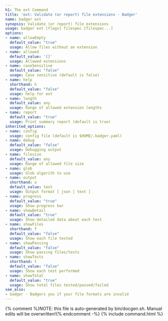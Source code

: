 ```yaml
---
h1: The ext Command
title: 'ext: Validate (or report) file extensions - Badger'
name: badger ext
synopsis: Validate (or report) file extensions
usage: badger ext [flags] filespec [filespec...]
options:
- name: allowEmpty
  default_value: "true"
  usage: Allow files without an extension
- name: allowed
  default_value: '[]'
  usage: Allowed extensions
- name: caseSensitive
  default_value: "false"
  usage: Case sensitive (default is false)
- name: help
  shorthand: h
  default_value: "false"
  usage: help for ext
- name: length
  default_value: any
  usage: Range of allowed extension lengths
- name: report
  default_value: "true"
  usage: Print summary report (default is true)
inherited_options:
- name: config
  usage: config file (default is $HOME/.badger.yaml)
- name: debug
  default_value: "false"
  usage: Debugging output
- name: filesize
  default_value: any
  usage: Range of allowed file size
- name: glob
  usage: Glob algorith to use
- name: output
  shorthand: o
  default_value: text
  usage: Output format [ json | text ]
- name: progress
  default_value: "true"
  usage: Show progress bar
- name: showDetail
  default_value: "true"
  usage: Show detailed data about each test
- name: showFiles
  shorthand: f
  default_value: "false"
  usage: Show each file tested
- name: showPassing
  default_value: "false"
  usage: Show passing files/tests
- name: showTests
  shorthand: t
  default_value: "false"
  usage: Show each test performed
- name: showTotal
  default_value: "true"
  usage: Show total files tested/passed/failed
see_also:
- badger - Badgers you if your file formats are invalid
---
```

{% comment %}NOTE: this file is auto-generated by bin/docgen.sh.  Manual edits will be overwritten!{% endcomment -%}
{% include command.html %}
